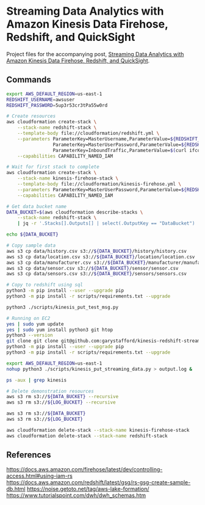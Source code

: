 # Streaming Data Analytics with Amazon Kinesis Data Firehose, Redshift, and QuickSight

Project files for the accompanying post, [Streaming Data Analytics with Amazon Kinesis Data Firehose, Redshift, and QuickSight](https://tinyurl.com/streamingwarehouse).

## Commands

```bash
export AWS_DEFAULT_REGION=us-east-1
REDSHIFT_USERNAME=awsuser
REDSHIFT_PASSWORD=5up3r53cr3tPa55w0rd

# Create resources
aws cloudformation create-stack \
    --stack-name redshift-stack \
    --template-body file://cloudformation/redshift.yml \
    --parameters ParameterKey=MasterUsername,ParameterValue=${REDSHIFT_USERNAME} \
                 ParameterKey=MasterUserPassword,ParameterValue=${REDSHIFT_PASSWORD} \
                 ParameterKey=InboundTraffic,ParameterValue=$(curl ifconfig.me -s)/32 \
    --capabilities CAPABILITY_NAMED_IAM

# Wait for first stack to complete
aws cloudformation create-stack \
    --stack-name kinesis-firehose-stack \
    --template-body file://cloudformation/kinesis-firehose.yml \
    --parameters ParameterKey=MasterUserPassword,ParameterValue=${REDSHIFT_PASSWORD} \
    --capabilities CAPABILITY_NAMED_IAM

# Get data bucket name
DATA_BUCKET=$(aws cloudformation describe-stacks \
    --stack-name redshift-stack \
    | jq -r '.Stacks[].Outputs[] | select(.OutputKey == "DataBucket") | .OutputValue')

echo ${DATA_BUCKET}

# Copy sample data
aws s3 cp data/history.csv s3://${DATA_BUCKET}/history/history.csv
aws s3 cp data/location.csv s3://${DATA_BUCKET}/location/location.csv
aws s3 cp data/manufacturer.csv s3://${DATA_BUCKET}/manufacturer/manufacturer.csv
aws s3 cp data/sensor.csv s3://${DATA_BUCKET}/sensor/sensor.csv
aws s3 cp data/sensors.csv s3://${DATA_BUCKET}/sensors/sensors.csv

# Copy to redshift using sql
python3 -m pip install --user --upgrade pip
python3 -m pip install -r scripts/requirements.txt --upgrade

python3 ./scripts/kinesis_put_test_msg.py

# Running on EC2
yes | sudo yum update
yes | sudo yum install python3 git htop
python3 --version
git clone git clone git@github.com:garystafford/kinesis-redshift-streaming-demo.git
python3 -m pip install --user --upgrade pip
python3 -m pip install -r scripts/requirements.txt --upgrade

export AWS_DEFAULT_REGION=us-east-1
nohup python3 ./scripts/kinesis_put_streaming_data.py > output.log &

ps -aux | grep kinesis

# Delete demonstration resources
aws s3 rm s3://${DATA_BUCKET} --recursive
aws s3 rm s3://${LOG_BUCKET} --recursive

aws s3 rm s3://${DATA_BUCKET}
aws s3 rm s3://${LOG_BUCKET}

aws cloudformation delete-stack --stack-name kinesis-firehose-stack
aws cloudformation delete-stack --stack-name redshift-stack
```

## References

https://docs.aws.amazon.com/firehose/latest/dev/controlling-access.html#using-iam-rs
https://docs.aws.amazon.com/redshift/latest/gsg/rs-gsg-create-sample-db.html
https://noise.getoto.net/tag/aws-lake-formation/
https://www.tutorialspoint.com/dwh/dwh_schemas.htm
